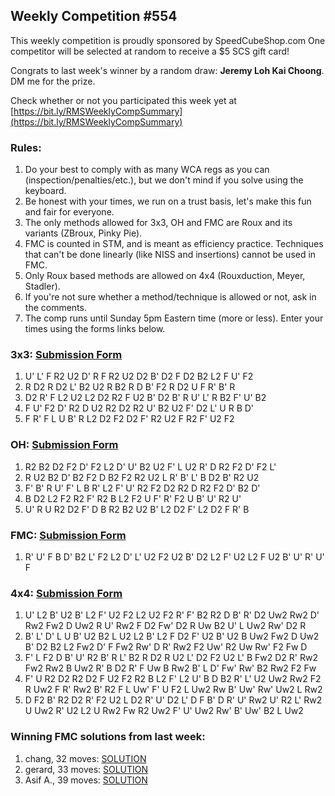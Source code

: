 ## Weekly Competition #554 
 
 This weekly competition is proudly sponsored by SpeedCubeShop.com 
 One competitor will be selected at random to receive a $5 SCS gift card! 
 
 Congrats to last week's winner by a random draw: **Jeremy Loh Kai Choong**. DM me for the prize. 
 
 Check whether or not you participated this week yet at [https://bit.ly/RMSWeeklyCompSummary](https://bit.ly/RMSWeeklyCompSummary)  
 
 ### Rules: 
 1. Do your best to comply with as many WCA regs as you can (inspection/penalties/etc.), but we don't mind if you solve using the keyboard. 
 2. Be honest with your times, we run on a trust basis, let's make this fun and fair for everyone. 
 3. The only methods allowed for 3x3, OH and FMC are Roux and its variants (ZBroux, Pinky Pie). 
 4. FMC is counted in STM, and is meant as efficiency practice. Techniques that can't be done linearly (like NISS and insertions) cannot be used in FMC. 
 5. Only Roux based methods are allowed on 4x4 (Rouxduction, Meyer, Stadler). 
 6. If you're not sure whether a method/technique is allowed or not, ask in the comments. 
 7. The comp runs until Sunday 5pm Eastern time (more or less). Enter your times using the forms links below. 
 
### 3x3: [Submission Form](https://forms.gle/H5xoCWvGKnZ92fQt8) 
 1. U' L' F R2 U2 D' R F R2 U2 D2 B' D2 F D2 B2 L2 F U' F2 
 2. R D2 R D2 L' B2 U2 R B2 R D B' F2 R D2 U F R' B' R 
 3. D2 R' F L2 U2 L2 D2 R2 F U2 B' D2 B' R U' L' R B2 F' U' B2 
 4. F U' F2 D' R2 D U2 R2 D2 R2 U' B2 U2 F' D2 L' U R B D' 
 5. F R' F L U B' R L2 D2 F2 D2 F' R2 U2 F R2 F' U2 F2 
 
### OH: [Submission Form](https://forms.gle/UgRLW3K1d5KkMGfM9) 
 1. R2 B2 D2 F2 D' F2 L2 D' U' B2 U2 F' L U2 R' D R2 F2 D' F2 L' 
 2. R U2 B2 D' B2 F2 D B2 F2 R2 U2 L R' B' L' B D2 B' R2 U2 
 3. F' B' R U' F' L B R' L2 F' U' R2 F2 D2 R2 D R2 F2 D' B2 D' 
 4. B D2 L2 F2 R2 F' R2 B L2 F2 U F' R' F2 U B' U' R2 U' 
 5. U' R U R2 D2 F' D B R2 B2 U2 B' L2 D2 F' L2 D2 F R' B 
 
### FMC: [Submission Form](https://forms.gle/1P9VUgZmA1pibwvL9) 
 1. R' U' F B D' B2 L' F2 L2 D' L' U2 F2 U2 B' D2 L2 F' U2 L2 F U2 B' U' R' U' F 
 
### 4x4: [Submission Form](https://forms.gle/bHNjncvEcPvFWBP2A) 
 1. U' L2 B' U2 B' L2 F' U2 F2 L2 U2 F2 R' F' B2 R2 D B' R' D2 Uw2 Rw2 D' Rw2 Fw2 D Uw2 R U' Rw2 F D2 Fw' D2 R Uw B2 U' L Uw2 Rw' D2 R 
 2. B' L' D' L U B' U2 B2 L U2 L2 B' L2 F D2 F' U2 B' U2 B Uw2 Fw2 D Uw2 B' D2 B2 L2 Fw2 D' F Fw2 Rw' D R' Rw2 F2 Uw' R2 Uw Rw' F2 Fw D 
 3. F' L F2 D B' U' R2 B' R L' B2 R D2 R U2 L' D2 F2 U2 L' B Fw2 D2 R' Rw2 Fw2 Rw2 B Uw2 R' B D2 R' F Uw B Rw2 B' L D' Fw' Rw' B2 Rw2 F2 Fw 
 4. F' U R2 D2 R2 D2 F U2 F2 R2 B L2 F' L2 U' B D B2 R' L' U2 Uw2 Rw2 F2 R Uw2 F R' Rw2 B' R2 F L Uw' F' U F2 L Uw2 Rw B' Uw' Rw' Uw2 L Rw2 
 5. D F2 B' R2 D2 R' F2 U2 L D2 R' U' D2 L' D F B' D R' U' Rw2 U' R2 L' Rw2 U Uw2 R' U2 L2 U Rw2 Fw R2 Uw2 F' U' Uw2 Rw' B' Uw' B2 L Uw2 
 
### Winning FMC solutions from last week: 
 1. chang, 32 moves: [SOLUTION](http://bit.ly/478hzXA) 
 2. gerard, 33 moves: [SOLUTION](http://bit.ly/3L6xD3y) 
 3. Asif A., 39 moves: [SOLUTION](http://bit.ly/4o7sJ4G) 
 